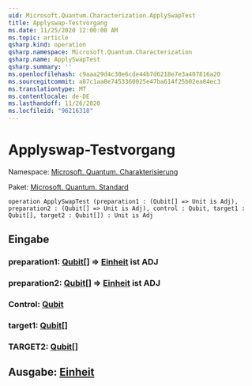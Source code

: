 ```yaml
---
uid: Microsoft.Quantum.Characterization.ApplySwapTest
title: Applyswap-Testvorgang
ms.date: 11/25/2020 12:00:00 AM
ms.topic: article
qsharp.kind: operation
qsharp.namespace: Microsoft.Quantum.Characterization
qsharp.name: ApplySwapTest
qsharp.summary: ''
ms.openlocfilehash: c9aaa29d4c30e6cde44b7d6218e7e3a407816a20
ms.sourcegitcommit: a87c1aa8e7453360025e47ba614f25b02ea84ec3
ms.translationtype: MT
ms.contentlocale: de-DE
ms.lasthandoff: 11/26/2020
ms.locfileid: "96216318"
---
```

# <a name="applyswaptest-operation"></a>Applyswap-Testvorgang

Namespace: [Microsoft. Quantum. Charakterisierung](xref:Microsoft.Quantum.Characterization)

Paket: [Microsoft. Quantum. Standard](https://nuget.org/packages/Microsoft.Quantum.Standard)




```qsharp
operation ApplySwapTest (preparation1 : (Qubit[] => Unit is Adj), preparation2 : (Qubit[] => Unit is Adj), control : Qubit, target1 : Qubit[], target2 : Qubit[]) : Unit is Adj
```


## <a name="input"></a>Eingabe

### <a name="preparation1--qubit--unit--is-adj"></a>preparation1: [Qubit](xref:microsoft.quantum.lang-ref.qubit)[] => [Einheit](xref:microsoft.quantum.lang-ref.unit)  ist ADJ




### <a name="preparation2--qubit--unit--is-adj"></a>preparation2: [Qubit](xref:microsoft.quantum.lang-ref.qubit)[] => [Einheit](xref:microsoft.quantum.lang-ref.unit)  ist ADJ




### <a name="control--qubit"></a>Control: [Qubit](xref:microsoft.quantum.lang-ref.qubit)




### <a name="target1--qubit"></a>target1: [Qubit](xref:microsoft.quantum.lang-ref.qubit)[]




### <a name="target2--qubit"></a>TARGET2: [Qubit](xref:microsoft.quantum.lang-ref.qubit)[]





## <a name="output--unit"></a>Ausgabe: [Einheit](xref:microsoft.quantum.lang-ref.unit)

